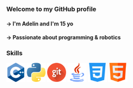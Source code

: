 ### Welcome to my GitHub profile

#### -> I'm Adelin and I'm 15 yo
#### -> Passionate about programming & robotics

### Skills
<img src="c++.png" width="50" height="50" /> <img src="python.png" width="50" height="50" /> <img src="git.png" width="50" height="50" /> <img src="java.png" width="50" height="50" /> <img src="css.png" width="50" height="50" /> <img src="html.png" width="50" height="50" />
